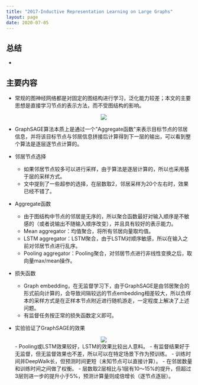 ```yaml
---
title: "2017-Inductive Representation Learning on Large Graphs"
layout: page
date: 2020-07-05
---
```


## 总结

- 

## 主要内容

- 常规的图神经网络都是对固定的图结构进行学习，泛化能力较差；本文的主要思想是直接学习节点的表示方法，而不受图结构的影响。
    <div style="text-align: center"><img src="/wiki/attach/images/GraphSAGE-01.png" style="max-width:600px"></div>
    
- GraphSAGE算法本质上是通过一个"Aggregate函数"来表示目标节点的邻居信息，并将该目标节点与邻居信息拼接后计算得到下一层的输出，可以看到整个算法是逐层逐节点计算的。

- 邻居节点选择
    - 如果邻居节点较多可以进行采样，由于算法是逐层计算的，所以也采用基于层的采样方式。
    - 文中提到了一些超参的选择，在层数取2，邻居采样为20个左右时，效果已经不错了。

- Aggregate函数
    - 由于图结构中节点的邻居是无序的，所以聚合函数最好对输入顺序是不敏感的（或者说输出不随输入顺序改变），并且具有较好的表示能力。
    - Mean aggregator：均值聚合，将所有邻居向量取均值。
    - LSTM aggregator：LSTM聚合，由于LSTM对顺序敏感，所以在输入之前对邻居节点进行乱序。
    - Pooling aggregator：Pooling聚合，对邻居节点进行非线性变换之后，取向量max/mean操作。

- 损失函数
    - Graph embedding，在无监督学习下，由于GraphSAGE是由邻居聚合的形式前向计算的，会导致间隔较远的节点embedding相差较大，所以负样本的采样方式是在正样本节点附近进行随机游走，一定程度上解决了上述问题。
    - 有监督任务按正常的损失函数定义即可。
    
- 实验验证了GraphSAGE的效果
    <div style="text-align: center"><img src="/wiki/attach/images/GraphSAGE-02.png" style="max-width:600px"></div>
    - Pooling或LSTM效果较好，LSTM的效果比较出人意料。
    - 有监督结果好于无监督，但无监督效果也不差，所以可以在特定场景下作为预训练。
    - 训练时间并DeepWalk长，但预测时间更短（未知节点可以直接计算）。
    - 在邻居数量和训练时间之间做了权衡。
    - 层数取2层相比与1层有10～15%的提升，但超过3层则进一步的提升小于5%，预测计算量则成倍增长（逐节点逐层）。